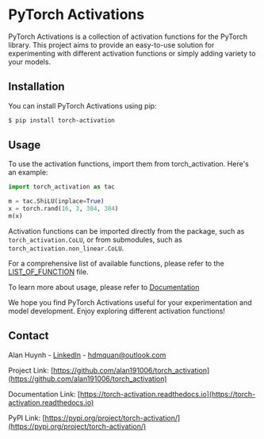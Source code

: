 # PyTorch Activations

PyTorch Activations is a collection of activation functions for the PyTorch library. This project aims to provide an easy-to-use solution for experimenting with different activation functions or simply adding variety to your models.


## Installation

You can install PyTorch Activations using pip:

```bash
$ pip install torch-activation
```

## Usage

To use the activation functions, import them from torch_activation. Here's an example:

```python
import torch_activation as tac

m = tac.ShiLU(inplace=True)
x = torch.rand(16, 3, 384, 384)
m(x)
```

Activation functions can be imported directly from the package, such as `torch_activation.CoLU`, or from submodules, such as `torch_activation.non_linear.CoLU`.

For a comprehensive list of available functions, please refer to the [LIST_OF_FUNCTION](LIST_OF_FUNCTION.md) file.

To learn more about usage, please refer to [Documentation](https://torch-activation.readthedocs.io)

We hope you find PyTorch Activations useful for your experimentation and model development. Enjoy exploring different activation functions!

## Contact

Alan Huynh - [LinkedIn](https://www.linkedin.com/in/alan-huynh-64b357194/) - [hdmquan@outlook.com](mailto:hdmquan@outlook.com)

Project Link: [https://github.com/alan191006/torch_activation](https://github.com/alan191006/torch_activation)

Documentation Link: [https://torch-activation.readthedocs.io](https://torch-activation.readthedocs.io)

PyPI Link: [https://pypi.org/project/torch-activation/](https://pypi.org/project/torch-activation/)


